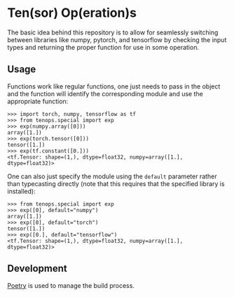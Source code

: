 # Ten(sor) Op(eration)s

The basic idea behind this repository is to allow for seamlessly switching between libraries like numpy, pytorch, and tensorflow by checking the input types and returning the proper function for use in some operation.

## Usage

Functions work like regular functions, one just needs to pass in the object and the function will identify the corresponding module and use the appropriate function:

```
>>> import torch, numpy, tensorflow as tf
>>> from tenops.special import exp
>>> exp(numpy.array([0]))
array([1.])
>>> exp(torch.tensor([0]))
tensor([1.])
>>> exp(tf.constant([0.]))
<tf.Tensor: shape=(1,), dtype=float32, numpy=array([1.], dtype=float32)>
```

One can also just specify the module using the `default` parameter rather than typecasting directly (note that this requires that the specified library is installed):

```
>>> from tenops.special import exp
>>> exp([0], default="numpy")
array([1.])
>>> exp([0], default="torch")
tensor([1.])
>>> exp([0.], default="tensorflow")
<tf.Tensor: shape=(1,), dtype=float32, numpy=array([1.], dtype=float32)>
```


## Development

[Poetry](https://python-poetry.org/docs/) is used to manage the build process.
